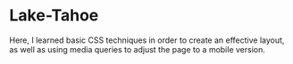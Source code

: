 # Lake-Tahoe
Here, I learned basic CSS techniques in order to create an effective layout, as well as using media queries to adjust the page to a mobile version.
